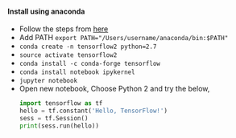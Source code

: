 #### Install using anaconda

- Follow the steps from [here](https://docs.continuum.io/anaconda/install-macos.html#macos-graphical-install)
- Add PATH `export PATH="/Users/username/anaconda/bin:$PATH"`
- `conda create -n tensorflow2 python=2.7`
- `source activate tensorflow2`
- `conda install -c conda-forge tensorflow`
- `conda install notebook ipykernel`
- `jupyter notebook`
- Open new notebook, Choose Python 2 and try the below,
  ```python
  import tensorflow as tf
  hello = tf.constant('Hello, TensorFlow!')
  sess = tf.Session()
  print(sess.run(hello))
  ```